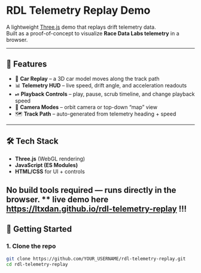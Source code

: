 # RDL Telemetry Replay Demo

A lightweight [Three.js](https://threejs.org/) demo that replays drift telemetry data.  
Built as a proof-of-concept to visualize **Race Data Labs telemetry** in a browser.

---

## 🎥 Features
- 🚗 **Car Replay** – a 3D car model moves along the track path  
- 📊 **Telemetry HUD** – live speed, drift angle, and acceleration readouts  
- ⏯ **Playback Controls** – play, pause, scrub timeline, and change playback speed  
- 🎥 **Camera Modes** – orbit camera or top-down “map” view  
- 🗺 **Track Path** – auto-generated from telemetry heading + speed

---

## 🛠 Tech Stack
- **Three.js** (WebGL rendering)  
- **JavaScript (ES Modules)**  
- **HTML/CSS** for UI + controls  

No build tools required — runs directly in the browser.
 ** live demo here https://ltxdan.github.io/rdl-telemetry-replay !!!
---

## 🚀 Getting Started

### 1. Clone the repo
```bash
git clone https://github.com/YOUR_USERNAME/rdl-telemetry-replay.git
cd rdl-telemetry-replay
